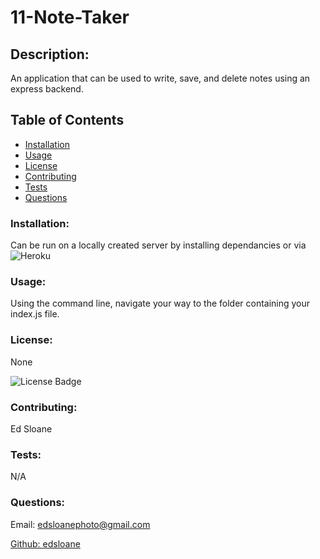 
# 11-Note-Taker

## Description:

An application that can be used to write, save, and delete notes using an express backend.

## Table of Contents 
* [Installation](#installation)
* [Usage](#usage)
* [License](#license)
* [Contributing](#contributing)
* [Tests](#tests)
* [Questions](#questions)

### Installation:
Can be run on a locally created server by installing dependancies or via ![Heroku](https://enigmatic-atoll-72916.herokuapp.com/)

### Usage:
  Using the command line, navigate your way to the folder containing your index.js file.

### License:
None 

![License Badge](https://img.shields.io/badge/license-N-blue)

### Contributing:
Ed Sloane

### Tests:
N/A

### Questions:
Email: edsloanephoto@gmail.com 

[Github: edsloane](https://github.com/edsloane)
